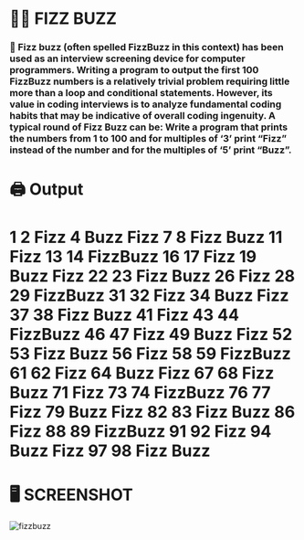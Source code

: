 # :office_worker: FIZZ BUZZ

### 📝 Fizz buzz (often spelled FizzBuzz in this context) has been used as an interview screening device for computer programmers. Writing a program to output the first 100 FizzBuzz numbers is a relatively trivial problem requiring little more than a loop and conditional statements. However, its value in coding interviews is to analyze fundamental coding habits that may be indicative of overall coding ingenuity. A typical round of Fizz Buzz can be: Write a program that prints the numbers from 1 to 100 and for multiples of ‘3’ print “Fizz” instead of the number and for the multiples of ‘5’ print “Buzz”. 

# :printer: Output

# 1    2    Fizz    4    Buzz    Fizz    7    8    Fizz    Buzz    11    Fizz    13    14    FizzBuzz    16    17    Fizz    19    Buzz    Fizz    22    23    Fizz    Buzz    26    Fizz    28    29    FizzBuzz    31    32    Fizz    34    Buzz    Fizz    37    38    Fizz    Buzz    41    Fizz    43    44    FizzBuzz    46    47    Fizz    49    Buzz    Fizz    52    53    Fizz    Buzz    56    Fizz    58    59    FizzBuzz    61    62    Fizz    64    Buzz    Fizz    67    68    Fizz    Buzz    71    Fizz    73    74    FizzBuzz    76    77    Fizz    79    Buzz    Fizz    82    83    Fizz    Buzz    86    Fizz    88    89    FizzBuzz    91    92    Fizz    94    Buzz    Fizz    97    98    Fizz    Buzz 

# 🖥️ SCREENSHOT

![fizzbuzz](https://user-images.githubusercontent.com/118696796/208251502-25302225-4736-4d5d-a634-f3e5e8c22a4b.png)
